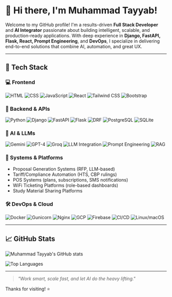 # 👋 Hi there, I'm Muhammad Tayyab!

Welcome to my GitHub profile! I'm a results-driven **Full Stack Developer** and **AI Integrator** passionate about building intelligent, scalable, and production-ready applications. With deep experience in **Django, FastAPI, Flask, React, Prompt Engineering**, and **DevOps**, I specialize in delivering end-to-end solutions that combine AI, automation, and great UX.

---

## 🚀 Tech Stack

### 💻 Frontend
![HTML](https://img.shields.io/badge/-HTML5-E34F26?logo=html5&logoColor=white)
![CSS](https://img.shields.io/badge/-CSS3-1572B6?logo=css3&logoColor=white)
![JavaScript](https://img.shields.io/badge/-JavaScript-F7DF1E?logo=javascript&logoColor=black)
![React](https://img.shields.io/badge/-React-61DAFB?logo=react&logoColor=black)
![Tailwind CSS](https://img.shields.io/badge/-Tailwind_CSS-38B2AC?logo=tailwind-css&logoColor=white)
![Bootstrap](https://img.shields.io/badge/-Bootstrap-7952B3?logo=bootstrap&logoColor=white)

### 🧠 Backend & APIs
![Python](https://img.shields.io/badge/-Python-3776AB?logo=python&logoColor=white)
![Django](https://img.shields.io/badge/-Django-092E20?logo=django&logoColor=white)
![FastAPI](https://img.shields.io/badge/-FastAPI-009688?logo=fastapi&logoColor=white)
![Flask](https://img.shields.io/badge/-Flask-000000?logo=flask&logoColor=white)
![DRF](https://img.shields.io/badge/-DRF-ff1709?logo=django&logoColor=white)
![PostgreSQL](https://img.shields.io/badge/-PostgreSQL-336791?logo=postgresql&logoColor=white)
![SQLite](https://img.shields.io/badge/-SQLite-003B57?logo=sqlite&logoColor=white)

### 🧠 AI & LLMs
![Gemini](https://img.shields.io/badge/-Gemini-4285F4?logo=google&logoColor=white)
![GPT-4](https://img.shields.io/badge/-OpenAI_GPT-412991?logo=openai&logoColor=white)
![Groq](https://img.shields.io/badge/-Groq-FF6F00?logo=groq&logoColor=white)
![LLM Integration](https://img.shields.io/badge/-LLM_Integration-6A1B9A?logo=codeforces&logoColor=white)
![Prompt Engineering](https://img.shields.io/badge/-Prompt_Engineering-00897B?logo=semantic-release&logoColor=white)
![RAG](https://img.shields.io/badge/-RAG_Pipelines-673AB7?logo=apachekafka&logoColor=white)

### 🧩 Systems & Platforms
- Proposal Generation Systems (RFP, LLM-based)
- Tariff/Compliance Automation (HTS, CBP rulings)
- POS Systems (plans, subscriptions, SMS notifications)
- WiFi Ticketing Platforms (role-based dashboards)
- Study Material Sharing Platforms

### 🛠 DevOps & Cloud
![Docker](https://img.shields.io/badge/-Docker-2496ED?logo=docker&logoColor=white)
![Gunicorn](https://img.shields.io/badge/-Gunicorn-499848?logo=gunicorn&logoColor=white)
![Nginx](https://img.shields.io/badge/-Nginx-009639?logo=nginx&logoColor=white)
![GCP](https://img.shields.io/badge/-GCP-4285F4?logo=google-cloud&logoColor=white)
![Firebase](https://img.shields.io/badge/-Firebase-FFCA28?logo=firebase&logoColor=black)
![CI/CD](https://img.shields.io/badge/-CI/CD-007ACC?logo=azure-devops&logoColor=white)
![Linux/macOS](https://img.shields.io/badge/-Terminal-000000?logo=linux&logoColor=white)

---

## 📈 GitHub Stats

![Muhammad Tayyab's GitHub stats](https://github-readme-stats.vercel.app/api?username=MuhammadTayyab&show_icons=true&theme=radical&hide=prs&count_private=true)

![Top Languages](https://github-readme-stats.vercel.app/api/top-langs/?username=Zain924&layout=compact&theme=radical)

---

> *"Work smart, scale fast, and let AI do the heavy lifting."*

Thanks for visiting! ⭐️
